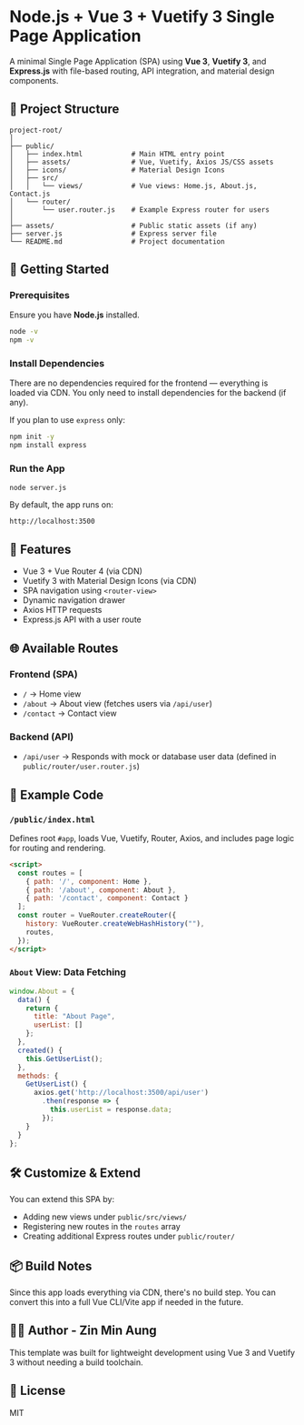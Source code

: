 # Node.js + Vue 3 + Vuetify 3 Single Page Application

A minimal Single Page Application (SPA) using **Vue 3**, **Vuetify 3**, and **Express.js** with file-based routing, API integration, and material design components.

## 📁 Project Structure

```
project-root/
│
├── public/
│   ├── index.html            # Main HTML entry point
│   ├── assets/               # Vue, Vuetify, Axios JS/CSS assets
│   ├── icons/                # Material Design Icons
│   ├── src/
│   │   └── views/            # Vue views: Home.js, About.js, Contact.js
│   └── router/
│       └── user.router.js    # Example Express router for users
│
├── assets/                   # Public static assets (if any)
├── server.js                 # Express server file
└── README.md                 # Project documentation
```

## 🚀 Getting Started

### Prerequisites

Ensure you have **Node.js** installed.

```bash
node -v
npm -v
```

### Install Dependencies

There are no dependencies required for the frontend — everything is loaded via CDN. You only need to install dependencies for the backend (if any).

If you plan to use `express` only:

```bash
npm init -y
npm install express
```

### Run the App

```bash
node server.js
```

By default, the app runs on:

```
http://localhost:3500
```

## 🧩 Features

- Vue 3 + Vue Router 4 (via CDN)
- Vuetify 3 with Material Design Icons (via CDN)
- SPA navigation using `<router-view>`
- Dynamic navigation drawer
- Axios HTTP requests
- Express.js API with a user route

## 🌐 Available Routes

### Frontend (SPA)

- `/` → Home view
- `/about` → About view (fetches users via `/api/user`)
- `/contact` → Contact view

### Backend (API)

- `/api/user` → Responds with mock or database user data (defined in `public/router/user.router.js`)

## 📝 Example Code

### `/public/index.html`

Defines root `#app`, loads Vue, Vuetify, Router, Axios, and includes page logic for routing and rendering.

```html
<script>
  const routes = [
    { path: '/', component: Home },
    { path: '/about', component: About },
    { path: '/contact', component: Contact }
  ];
  const router = VueRouter.createRouter({
    history: VueRouter.createWebHashHistory(""),
    routes,
  });
</script>
```

### `About` View: Data Fetching

```js
window.About = {
  data() {
    return {
      title: "About Page",
      userList: []
    };
  },
  created() {
    this.GetUserList();
  },
  methods: {
    GetUserList() {
      axios.get('http://localhost:3500/api/user')
        .then(response => {
          this.userList = response.data;
        });
    }
  }
};
```

## 🛠 Customize & Extend

You can extend this SPA by:

- Adding new views under `public/src/views/`
- Registering new routes in the `routes` array
- Creating additional Express routes under `public/router/`

## 📦 Build Notes

Since this app loads everything via CDN, there's no build step. You can convert this into a full Vue CLI/Vite app if needed in the future.

## 🧑‍💻 Author - Zin Min Aung

This template was built for lightweight development using Vue 3 and Vuetify 3 without needing a build toolchain.

## 📄 License

MIT
